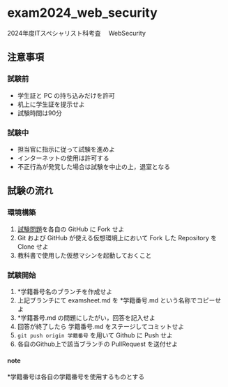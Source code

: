 # exam2024_web_security

2024年度ITスペシャリスト科考査　 WebSecurity

## 注意事項

### 試験前

- 学生証と PC の持ち込みだけを許可
- 机上に学生証を提示せよ
- 試験時間は90分

### 試験中

- 担当官に指示に従って試験を進めよ
- インターネットの使用は許可する
- 不正行為が発覚した場合は試験を中止の上，退室となる

## 試験の流れ

### 環境構築

1. [試験問題](https://github.com/omas-public/exam2024forWebSecurity)を各自の GitHub に Fork せよ
2. Git および GitHub が使える仮想環境上において Fork した Repository を Clone せよ
3. 教科書で使用した仮想マシンを起動しておくこと 

### 試験開始

1. \*学籍番号名のブランチを作成せよ
2. 上記ブランチにて examsheet.md を \*学籍番号.md という名称でコピーせよ
3. \*学籍番号.md の問題にしたがい，回答を記入せよ
4. 回答が終了したら 学籍番号.md をステージしてコミットせよ
5. `git push origin 学籍番号` を用いて Github に Push せよ
6. 各自のGithub上で該当ブランチの PullRequest を送付せよ

#### note

\*学籍番号は各自の学籍番号を使用するものとする
